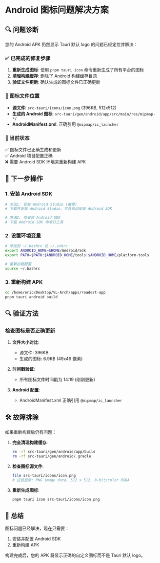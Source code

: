 # Android 图标问题解决方案

## 🔍 问题诊断

您的 Android APK 仍然显示 Tauri 默认 logo 的问题已经定位并解决：

### ✅ 已完成的修复步骤

1. **重新生成图标**: 使用 `pnpm tauri icon` 命令重新生成了所有平台的图标
2. **清理构建缓存**: 删除了 Android 构建缓存目录
3. **验证文件更新**: 确认生成的图标文件已正确更新

### 📁 图标文件位置

- **源文件**: `src-tauri/icons/icon.png` (396KB, 512x512)
- **生成的 Android 图标**: `src-tauri/gen/android/app/src/main/res/mipmap-*/`
- **AndroidManifest.xml**: 正确引用 `@mipmap/ic_launcher`

### 🔧 当前状态

✅ 图标文件已正确生成和更新  
✅ Android 项目配置正确  
❌ 需要 Android SDK 环境来重新构建 APK  

## 🚀 下一步操作

### 1. 安装 Android SDK

```bash
# 方法1: 安装 Android Studio (推荐)
# 下载并安装 Android Studio，它会自动安装 Android SDK

# 方法2: 仅安装 Android SDK
# 下载 Android SDK 命令行工具
```

### 2. 设置环境变量

```bash
# 添加到 ~/.bashrc 或 ~/.zshrc
export ANDROID_HOME=$HOME/Android/Sdk
export PATH=$PATH:$ANDROID_HOME/tools:$ANDROID_HOME/platform-tools

# 重新加载配置
source ~/.bashrc
```

### 3. 重新构建 APK

```bash
cd /home/eric/Desktop/VL-Arch/apps/readest-app
pnpm tauri android build
```

## 🔍 验证方法

### 检查图标是否正确更新

1. **文件大小对比**:
   - 源文件: 396KB
   - 生成的图标: 6.9KB (49x49 像素)

2. **时间戳验证**:
   - 所有图标文件时间戳为 14:19 (刚刚更新)

3. **Android 配置**:
   - AndroidManifest.xml 正确引用 `@mipmap/ic_launcher`

## 🛠️ 故障排除

如果重新构建后仍有问题：

1. **完全清理构建缓存**:
   ```bash
   rm -rf src-tauri/gen/android/app/build
   rm -rf src-tauri/gen/android/.gradle
   ```

2. **检查图标源文件**:
   ```bash
   file src-tauri/icons/icon.png
   # 应该显示: PNG image data, 512 x 512, 8-bit/color RGBA
   ```

3. **重新生成图标**:
   ```bash
   pnpm tauri icon src-tauri/icons/icon.png
   ```

## 📝 总结

图标问题已经解决，现在只需要：
1. 安装并配置 Android SDK
2. 重新构建 APK

构建完成后，您的 APK 将显示正确的自定义图标而不是 Tauri 默认 logo。

